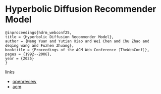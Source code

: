 # Hyperbolic Diffusion Recommender Model

```
@inproceedings{hdrm_webconf25,
title = {Hyperbolic Diffusion Recommender Model},
author = {Meng Yuan and Yutian Xiao and Wei Chen and Chu Zhao and deqing wang and Fuzhen Zhuang},
booktitle = {Proceedings of the ACM Web Conference (TheWebConf)},
pages = {1992--2006},
year = {2025}
}
```

links
- [openreview](https://openreview.net/forum?id=oQU1OrqNl7)
- [acm](https://dl.acm.org/doi/10.1145/3696410.3714873)
